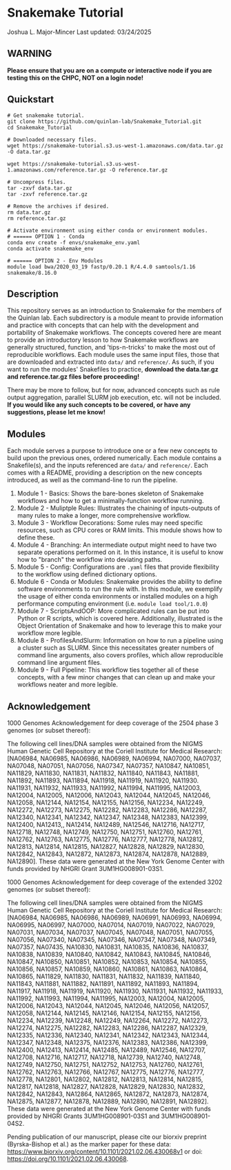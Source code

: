 # Snakemake Tutorial
Joshua L. Major-Mincer 
Last updated: 03/24/2025

## WARNING
**Please ensure that you are on a compute or interactive node if you are testing this on the CHPC, NOT on a login node!**

## Quickstart
```
# Get snakemake tutorial. 
git clone https://github.com/quinlan-lab/Snakemake_Tutorial.git
cd Snakemake_Tutorial 

# Downloaded necessary files. 
wget https://snakemake-tutorial.s3.us-west-1.amazonaws.com/data.tar.gz -O data.tar.gz

wget https://snakemake-tutorial.s3.us-west-1.amazonaws.com/reference.tar.gz -O reference.tar.gz

# Uncompress files. 
tar -zxvf data.tar.gz
tar -zxvf reference.tar.gz

# Remove the archives if desired. 
rm data.tar.gz 
rm reference.tar.gz 

# Activate environment using either conda or environment modules.
# ====== OPTION 1 - Conda
conda env create -f envs/snakemake_env.yaml
conda activate snakemake_env

# ====== OPTION 2 - Env Modules
module load bwa/2020_03_19 fastp/0.20.1 R/4.4.0 samtools/1.16 snakemake/8.16.0

```

## Description
This repository serves as an introduction to Snakemake for the members of the Quinlan lab. Each subdirectory is a module meant to provide information and practice with concepts that can help with the development and portability of Snakemake workflows. The concepts covered here are meant to provide an introductory lesson to how Snakemake workflows are generally structured, function, and 'tips-n-tricks' to make the most out of reproducible workflows. Each module uses the same input files, those that are downloaded and extracted into `data/` and `reference/`. As such, if you want to run the modules' Snakefiles to practice, **download the data.tar.gz and reference.tar.gz files before proceeding!**

There may be more to follow, but for now, advanced concepts such as rule output aggregation, parallel SLURM job execution, etc. will not be included. **If you would like any such concepts to be covered, or have any suggestions, please let me know!**

## Modules
Each module serves a purpose to introduce one or a few new concepts to build upon the previous ones, ordered numerically. Each module contains a Snakefile(s), and the inputs referenced are `data/` and `reference/`. Each comes with a README, providing a description on the new concepts introduced, as well as the command-line to run the pipeline. 
1. Module 1 - Basics: Shows the bare-bones skeleton of Snakemake workflows and how to get a minimally-function workflow running. 
2. Module 2 - Muliptple Rules: Illustrates the chaining of inputs-outputs of many rules to make a longer, more comprehensive workflow. 
3. Module 3 - Workflow Decorations: Some rules may need specific resources, such as CPU cores or RAM limits. This module shows how to define these. 
4. Module 4 - Branching: An intermediate output might need to have two separate operations performed on it. In this instance, it is useful to know how to "branch" the workflow into deviating paths. 
5. Module 5 - Config: Configurations are `.yaml` files that provide flexibility to the workflow using defined dictionary options. 
6. Module 6 - Conda or Modules: Snakemake provides the ability to define software environments to run the rule with. In this module, we exemplify the usage of either conda environments or installed modules on a high performance computing environment (i.e. `module load tool/1.0.0`)
7. Module 7 - ScriptsAndOOP: More complicated rules can be put into Python or R scripts, which is covered here. Additionally, illustrated is the Object Orientation of Snakemake and how to leverage this to make your workflow more legible. 
8. Module 8 - ProfilesAndSlurm: Information on how to run a pipeline using a cluster such as SLURM. Since this necessitates greater numbers of command line arguments, also covers profiles, which allow reproducible command line argument files.
9. Module 9 - Full Pipeline: This workflow ties together all of these concepts, with a few minor changes that can clean up and make your workflows neater and more legible. 


## Acknowledgement
1000 Genomes Acknowledgement for deep coverage of the 2504 phase 3 genomes (or subset thereof):

The following cell lines/DNA samples were obtained from the NIGMS Human Genetic Cell Repository at the Coriell Institute for Medical Research: [NA06984, NA06985, NA06986, NA06989, NA06994, NA07000, NA07037, NA07048, NA07051, NA07056, NA07347, NA07357, NA10847, NA10851, NA11829, NA11830, NA11831, NA11832, NA11840, NA11843, NA11881, NA11892, NA11893, NA11894, NA11918, NA11919, NA11920, NA11930. NA11931, NA11932, NA11933, NA11992, NA11994, NA11995, NA12003, NA12004, NA12005, NA12006, NA12043, NA12044, NA12045, NA12046, NA12058, NA12144, NA12154, NA12155, NA12156, NA12234, NA12249, NA12272, NA12273, NA12275, NA12282, NA12283, NA12286, NA12287, NA12340, NA12341, NA12342, NA12347, NA12348, NA12383, NA12399, NA12400, NA12413,, NA12414, NA12489, NA12546, NA12716, NA12717, NA12718, NA12748, NA12749, NA12750, NA12751, NA12760, NA12761, NA12762, NA12763, NA12775, NA12776, NA12777, NA12778, NA12812, NA12813, NA12814, NA12815, NA12827, NA12828, NA12829, NA12830, NA12842, NA12843, NA12872, NA12873, NA12874, NA12878, NA12889, NA12890]. These data were generated at the New York Genome Center with funds provided by NHGRI Grant 3UM1HG008901-03S1.

1000 Genomes Acknowledgement for deep coverage of the extended 3202 genomes (or subset thereof):
 
The following cell lines/DNA samples were obtained from the NIGMS Human Genetic Cell Repository at the Coriell Institute for Medical Research: [NA06984, NA06985, NA06986, NA06989, NA06991, NA06993, NA06994, NA06995, NA06997, NA07000, NA07014, NA07019, NA07022, NA07029, NA07031, NA07034, NA07037, NA07045, NA07048, NA07051, NA07055, NA07056, NA07340, NA07345, NA07346, NA07347, NA07348, NA07349, NA07357, NA07435, NA10830, NA10831, NA10835, NA10836, NA10837, NA10838, NA10839, NA10840, NA10842, NA10843, NA10845, NA10846, NA10847, NA10850, NA10851, NA10852, NA10853, NA10854, NA10855, NA10856, NA10857, NA10859, NA10860, NA10861, NA10863, NA10864, NA10865, NA11829, NA11830, NA11831, NA11832, NA11839, NA11840, NA11843, NA11881, NA11882, NA11891, NA11892, NA11893, NA11894, NA11917, NA11918, NA11919, NA11920, NA11930, NA11931, NA11932, NA11933, NA11992, NA11993, NA11994, NA11995, NA12003, NA12004, NA12005, NA12006, NA12043, NA12044, NA12045, NA12046, NA12056, NA12057, NA12058, NA12144, NA12145, NA12146, NA12154, NA12155, NA12156, NA12234, NA12239, NA12248, NA12249, NA12264, NA12272, NA12273, NA12274, NA12275, NA12282, NA12283, NA12286, NA12287, NA12329, NA12335, NA12336, NA12340, NA12341, NA12342, NA12343, NA12344, NA12347, NA12348, NA12375, NA12376, NA12383, NA12386, NA12399, NA12400, NA12413, NA12414, NA12485, NA12489, NA12546, NA12707, NA12708, NA12716, NA12717, NA12718, NA12739, NA12740, NA12748, NA12749, NA12750, NA12751, NA12752, NA12753, NA12760, NA12761, NA12762, NA12763, NA12766, NA12767, NA12775, NA12776, NA12777, NA12778, NA12801, NA12802, NA12812, NA12813, NA12814, NA12815, NA12817, NA12818, NA12827, NA12828, NA12829, NA12830, NA12832, NA12842, NA12843, NA12864, NA12865, NA12872, NA12873, NA12874, NA12875, NA12877, NA12878, NA12889, NA12890, NA12891, NA12892]. These data were generated at the New York Genome Center with funds provided by NHGRI Grants 3UM1HG008901-03S1 and 3UM1HG008901-04S2.

Pending publication of our manuscript, please cite our biorxiv preprint (Byrska-Bishop et al.) as the marker paper for these data: https://www.biorxiv.org/content/10.1101/2021.02.06.430068v1 or doi: https://doi.org/10.1101/2021.02.06.430068.
